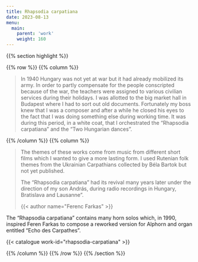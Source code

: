 ```yaml
---
title: Rhapsodia carpatiana
date: 2023-08-13
menu:
  main:
    parent: 'work'
    weight: 160
---
```


{{% section highlight %}}

{{% row %}}
{{% column %}}

> In 1940 Hungary was not yet at war but it had already mobilized its army. In order to partly 
> compensate for the people conscripted because of the war, the teachers were assigned to various 
> civilian services during their holidays. I was allotted to the big market hall in Budapest where I 
> had to sort out old documents. Fortunately my boss knew that I was a composer and after a while he 
> closed his eyes to the fact that I was doing something else during working time. It was during this 
> period, in a white coat, that I orchestrated the “Rhapsodia carpatiana” and the “Two Hungarian 
> dances”.


{{% /column %}}
{{% column %}}

> The themes of these works come from music from different short films which I wanted to give a more 
> lasting form. I used Rutenian folk themes from the Ukrainian Carpathians collected by Béla Bartok but 
> not yet published.
>
> The “Rhapsodia carpatiana” had its revival many years later under the direction of my son András, 
> during radio recordings in Hungary, Bratislava and Lausanne”.
> 
> {{< author name="Ferenc Farkas" >}}

The “Rhapsodia carpatiana” contains many horn solos which, in 1990, inspired Feren Farkas to compose a reworked version for Alphorn and organ entitled “Echo des Carpathes”.

{{< catalogue work-id="rhapsodia-carpatiana" >}}

{{% /column %}}
{{% /row %}}
{{% /section %}}